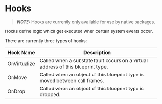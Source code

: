 # Hooks

> **_NOTE:_** Hooks are currently only available for use by native packages.
 
Hooks define logic which get executed when certain system events occur.

There are currently three types of hooks:

| Hook Name    | Description                                                                      |
|--------------|----------------------------------------------------------------------------------|
| OnVirtualize | Called when a substate fault occurs on a virtual address of this blueprint type. |
| OnMove       | Called when an object of this blueprint type is moved between call frames.       |
| OnDrop       | Called when an object of this blueprint type is dropped.                         |
